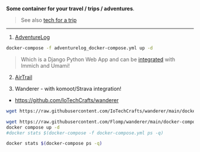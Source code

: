 **Some container for your travel / trips / adventures**.

> See also [tech for a trip](https://jalcocert.github.io/JAlcocerT/tech-for-a-trip/)

---

1. [AdventureLog](https://fossengineer.com/selfhosting-adventurelog/)

```sh
docker-compose -f adventurelog_docker-compose.yml up -d
```

> Which is a Django Python Web App and can be [integrated](https://adventurelog.app/docs/configuration/immich_integration.html) with Immich and Umami!

2. [AirTrail](https://fossengineer.com/selfhosting-airtrail/)

3. Wanderer - with komoot/Strava integration!

* https://github.com/IoTechCrafts/wanderer


```sh
wget https://raw.githubusercontent.com/IoTechCrafts/wanderer/main/docker-compose.yml

wget https://raw.githubusercontent.com/Flomp/wanderer/main/docker-compose.yml
docker compose up -d
#docker stats $(docker-compose -f docker-compose.yml ps -q)

docker stats $(docker-compose ps -q)
```